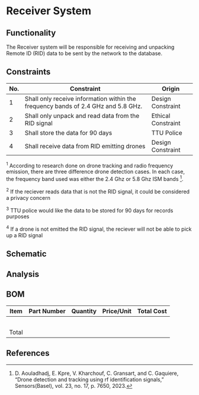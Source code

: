 # Receiver System 
## Functionality
The Receiver system will be responsible for receiving and unpacking Remote ID (RID) data to be sent by the network to the database.
## Constraints
| No.| Constraint | Origin |
| -- | --------- |--------|
|  1 | Shall only receive information within the frequency bands of 2.4 GHz and 5.8 GHz. | Design Constraint|
|  2 | Shall only unpack and read data from the RID signal | Ethical Constraint       |                          
|  3 | Shall store the data for 90 days    |  TTU Police  |   
|  4 | Shall receive data from RID emitting drones | Design Constraint |


<sup>1</sup> According to research done on drone tracking and radio frequency emission, there are three difference drone detection cases. In each case, the frequency band used was either the 2.4 Ghz or 5.8 Ghz ISM bands [^1].   

<sup>2</sup> If the reciever reads data that is not the RID signal, it could be considered a privacy concern

<sup>3</sup> TTU police would like the data to be stored for 90 days for records purposes

<sup>4</sup> If a drone is not emitted the RID signal, the reciever will not be able to pick up a RID signal

## Schematic

## Analysis

## BOM
| Item     | Part Number | Quantity | Price/Unit     | Total Cost |
| -------- | ------------| -------- |----------------|------------|
|          |             |          |                |            |
|          |             |          |                |            |
|          |             |          |                |            |
|          |             |          |                |            |
|          |             |          |                |            |
|Total     |             |          |                |            |

## References
[^1]: D. Aouladhadj, E. Kpre, V. Kharchouf, C. Gransart, and C. Gaquiere, “Drone detection and tracking using rf identification signals,” Sensors(Basel), vol. 23, no. 17, p. 7650, 2023.
